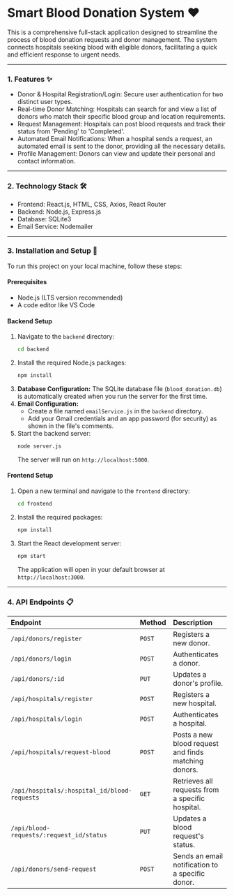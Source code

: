 # Smart Blood Donation System ❤️

This is a comprehensive full-stack application designed to streamline the process of blood donation requests and donor management. The system connects hospitals seeking blood with eligible donors, facilitating a quick and efficient response to urgent needs.

-----

### 1\. Features ✨

  * Donor & Hospital Registration/Login: Secure user authentication for two distinct user types.
  * Real-time Donor Matching: Hospitals can search for and view a list of donors who match their specific blood group and location requirements.
  * Request Management: Hospitals can post blood requests and track their status from 'Pending' to 'Completed'.
  * Automated Email Notifications: When a hospital sends a request, an automated email is sent to the donor, providing all the necessary details.
  * Profile Management: Donors can view and update their personal and contact information.

-----

### 2\. Technology Stack 🛠️

  * Frontend: React.js, HTML, CSS, Axios, React Router
  * Backend: Node.js, Express.js
  * Database: SQLite3
  * Email Service: Nodemailer

-----

### 3\. Installation and Setup 🚀

To run this project on your local machine, follow these steps:

#### Prerequisites

  * Node.js (LTS version recommended)
  * A code editor like VS Code

#### Backend Setup

1.  Navigate to the `backend` directory:
    ```bash
    cd backend
    ```
2.  Install the required Node.js packages:
    ```bash
    npm install
    ```
3.  **Database Configuration:** The SQLite database file (`blood_donation.db`) is automatically created when you run the server for the first time.
4.  **Email Configuration:**
      * Create a file named `emailService.js` in the `backend` directory.
      * Add your Gmail credentials and an app password (for security) as shown in the file's comments.
5.  Start the backend server:
    ```bash
    node server.js
    ```
    The server will run on `http://localhost:5000`.

#### Frontend Setup

1.  Open a new terminal and navigate to the `frontend` directory:
    ```bash
    cd frontend
    ```
2.  Install the required packages:
    ```bash
    npm install
    ```
3.  Start the React development server:
    ```bash
    npm start
    ```
    The application will open in your default browser at `http://localhost:3000`.

-----

### 4\. API Endpoints 📋

| Endpoint | Method | Description |
| :--- | :--- | :--- |
| `/api/donors/register` | `POST` | Registers a new donor. |
| `/api/donors/login` | `POST` | Authenticates a donor. |
| `/api/donors/:id` | `PUT` | Updates a donor's profile. |
| `/api/hospitals/register` | `POST` | Registers a new hospital. |
| `/api/hospitals/login` | `POST` | Authenticates a hospital. |
| `/api/hospitals/request-blood` | `POST` | Posts a new blood request and finds matching donors. |
| `/api/hospitals/:hospital_id/blood-requests`| `GET` | Retrieves all requests from a specific hospital. |
| `/api/blood-requests/:request_id/status`| `PUT` | Updates a blood request's status. |
| `/api/donors/send-request` | `POST` | Sends an email notification to a specific donor. |
